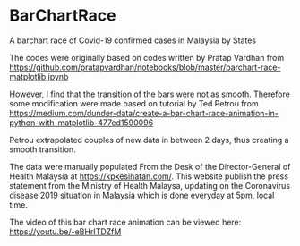 # BarChartRace
A barchart race of Covid-19 confirmed cases in Malaysia by States

The codes were originally based on codes written by Pratap Vardhan from https://github.com/pratapvardhan/notebooks/blob/master/barchart-race-matplotlib.ipynb

However, I find that the transition of the bars were not as smooth. Therefore some modification were made based on tutorial by Ted Petrou from https://medium.com/dunder-data/create-a-bar-chart-race-animation-in-python-with-matplotlib-477ed1590096

Petrou extrapolated couples of new data in between 2 days, thus creating a smooth transition.

The data were manually populated From the Desk of the Director-General of Health Malaysia at https://kpkesihatan.com/. This website publish the press statement from the Ministry of Health Malaysa, updating on the Coronavirus disease 2019 situation in Malaysia which is done everyday at 5pm, local time.

The video of this bar chart race animation can be viewed here: https://youtu.be/-eBHrITDZfM
